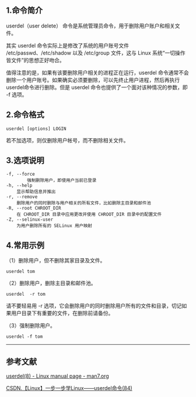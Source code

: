 ## 1.命令简介
userdel（user delete） 命令是系统管理员命令，用于删除用户账户和相关文件。

其实 userdel 命令实际上是修改了系统的用户账号文件 /etc/passwd、/etc/shadow 以及 /etc/group 文件，这与 Linux 系统“一切操作皆文件”的思想正好吻合。

值得注意的是，如果有该要删除用户相关的进程正在运行，userdel 命令通常不会删除一个用户账号。如果确实必须要删除，可以先终止用户进程，然后再执行userdel命令进行删除。但是 userdel 命令也提供了一个面对该种情况的参数，即 -f 选项。

## 2.命令格式
```
userdel [options] LOGIN
```
若不加选项，则仅删除用户帐号，而不删除相关文件。

## 3.选项说明
```
-f, --force
		强制删除用户，即使用户当前已登录
-h, --help
	显示帮助信息并推出
-r, --remove
	删除用户的同时删除与用户相关的所有文件，比如删除主目录和邮件池
-R, --root CHROOT_DIR
  	在 CHROOT_DIR 目录中应用更改并使用 CHROOT_DIR 目录中的配置文件
-Z, --selinux-user
	为用户删除所有的 SELinux 用户映射
```

## 4.常用示例
（1）删除用户，但不删除其家目录及文件。
```
userdel tom
```
（2）删除用户，删除主目录和邮件池。
```
userdel  -r tom
```
请不要轻易用 -r 选项，它会删除用户的同时删除用户所有的文件和目录，切记如果用户目录下有重要的文件，在删除前请备份。

（3）强制删除用户。
```
userdel -f tom
```

---
## 参考文献
[userdel(8) - Linux manual page - man7.org](https://man7.org/linux/man-pages/man8/userdel.8.html)

[CSDN.【Linux】一步一步学Linux——userdel命令(84)](https://blog.csdn.net/dengjin20104042056/article/details/97963550)

<Vssue title="userdel" />